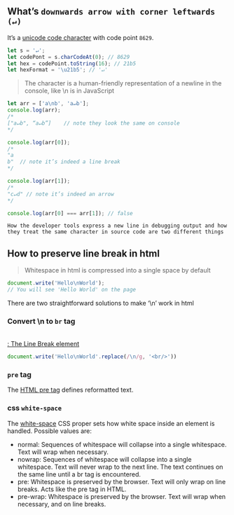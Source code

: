 ## What’s `downwards arrow with corner leftwards (↵)`

It’s a [unicode code character](http://www.fileformat.info/info/unicode/char/21B5/index.htm) with code point `8629`.

```javascript
let s = '↵';
let codePont = s.charCodeAt(0); // 8629
let hex = codePoint.toString(16); // 21b5
let hexFormat = '\u21b5'; // '↵'
```

> The character is a human-friendly representation of a newline in the console, like \n is in JavaScript   

```javascript
let arr = ['a\nb', 'a↵b'];
console.log(arr);
/*
["a↵b", “a↵b”]    // note they look the same on console
*/

console.log(arr[0]);
/*
"a
b"  // note it’s indeed a line break
*/

console.log(arr[1]);
/*
"c↵d" // note it’s indeed an arrow
*/

console.log(arr[0] === arr[1]); // false
```

`How the developer tools express a new line in debugging output and how they treat the same character in source code are two different things`

## How to preserve line break in html

> Whitespace in html is compressed into a single space by default

```javascript
document.write('Hello\nWorld');
// You will see 'Hello World' on the page
```

There are two straightforward solutions to make ‘\n’ work in html

### Convert \n to `br` tag

[<br>: The Line Break element](https://developer.mozilla.org/en-US/docs/Web/HTML/Element/br)

```javascript
document.write('Hello\nWorld'.replace(/\n/g, '<br/>'))
```

### `pre` tag

The [HTML pre tag](https://www.w3schools.com/tags/tag_pre.asp) defines reformatted text.

### css `white-space`

The [white-space](https://developer.mozilla.org/en-US/docs/Web/CSS/white-space) CSS proper sets how white space inside an element is handled. Possible values are:

* normal: Sequences of whitespace will collapse into a single whitespace. Text will wrap when necessary.
* nowrap: Sequences of whitespace will collapse into a single whitespace. Text will never wrap to the next line. The text continues on the same line until a br tag is encountered.
* pre: Whitespace is preserved by the browser. Text will only wrap on line breaks. Acts like the pre tag in HTML.
* pre-wrap: Whitespace is preserved by the browser. Text will wrap when necessary, and on line breaks.
